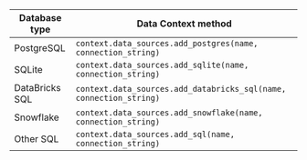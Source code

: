 | Database type    | Data Context method                                                |
|------------------|--------------------------------------------------------------------|
| PostgreSQL       | `context.data_sources.add_postgres(name, connection_string)`       |
| SQLite | `context.data_sources.add_sqlite(name, connection_string)`         |
| DataBricks SQL   | `context.data_sources.add_databricks_sql(name, connection_string)` |
| Snowflake        | `context.data_sources.add_snowflake(name, connection_string)`      |
| Other SQL        | `context.data_sources.add_sql(name, connection_string)`            |